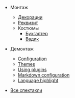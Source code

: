 * Монтаж
  * [Декорации](perfomances/korporativ/dekor.md)
  * [Реквизит](more-pages.md)
  * Костюмы
    * [Бухгалтер](perfomances/korporativ/suits/buhgalter.md)
	* [Вадик](suits/vadik.md)

* Демонтаж
  * [Configuration](configuration.md)
  * [Themes](themes.md)
  * [Using plugins](plugins.md)
  * [Markdown configuration](markdown.md)
  * [Language highlight](language-highlight.md)
  
* [Все спектакли](/)